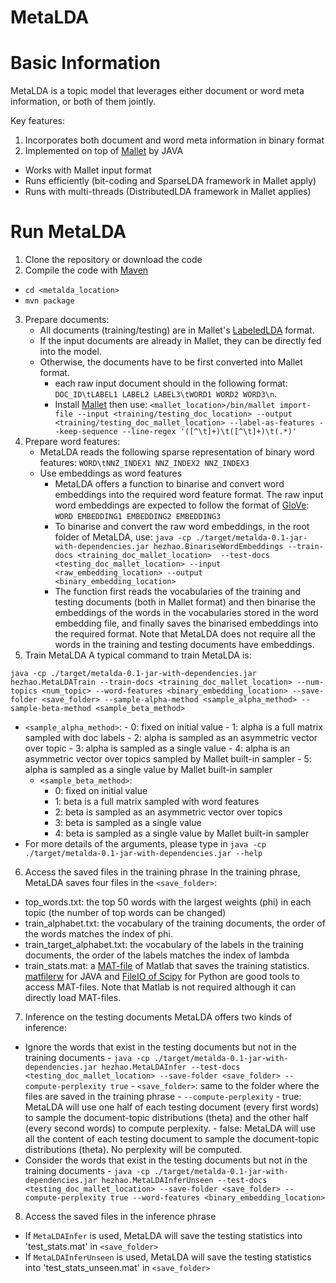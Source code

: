 # MetaLDA

# Basic Information
MetaLDA is a topic model that leverages either document or word meta information, or both of them jointly.

Key features:
1. Incorporates both document and word meta information in binary format
2. Implemented on top of [Mallet](http://mallet.cs.umass.edu) by JAVA
- Works with Mallet input format
- Runs efficiently (bit-coding and SparseLDA framework in Mallet apply)
- Runs with multi-threads (DistributedLDA framework in Mallet applies) 

# Run MetaLDA
1. Clone the repository or download the code
2. Compile the code with [Maven](https://maven.apache.org/what-is-maven.html)
- ```cd <metalda_location>```
- ```mvn package```
3. Prepare documents:
	- All documents (training/testing) are in Mallet's [LabeledLDA](http://www.mimno.org/articles/labelsandpatterns/) format. 
	- If the input documents are already in Mallet, they can be directly fed into the model. 
	- Otherwise, the documents have to be first converted into Mallet format. 
		- each raw input document should in the following format:
		```DOC_ID\tLABEL1 LABEL2 LABEL3\tWORD1 WORD2 WORD3\n```.  
		- Install [Mallet](http://mallet.cs.umass.edu) then use:
```<mallet_location>/bin/mallet import-file --input <training/testing_doc_location> --output <training/testing_doc_mallet_location> --label-as-features --keep-sequence --line-regex '([^\t]+)\t([^\t]+)\t(.*)'```
4. Prepare word features:
	- MetaLDA reads the following sparse representation of binary word features:
	```WORD\tNNZ_INDEX1 NNZ_INDEX2 NNZ_INDEX3```
	- Use embeddings as word features
		- MetaLDA offers a function to binarise and convert word embeddings into the required word feature format. The raw input word embeddings are expected to follow the format of [GloVe](https://nlp.stanford.edu/projects/glove/):
 ```WORD EMBEDDING1 EMBEDDING2 EMBEDDING3```
 		- To binarise and convert the raw word embeddings,  in the root folder of MetaLDA, use:
  ```java -cp ./target/metalda-0.1-jar-with-dependencies.jar hezhao.BinariseWordEmbeddings --train-docs <training_doc_mallet_location>  --test-docs <testing_doc_mallet_location> --input <raw_embedding_location> --output <binary_embedding_location>```
 		- The function first reads the vocabularies of the training and testing documents (both in Mallet format) and then binarise the embeddings of the words in the vocabularies stored in the word embedding file, and finally saves the binarised embeddings into the required format. Note that MetaLDA does not require all the words in the training and testing documents have embeddings.
5. Train MetaLDA
A typical command to train MetaLDA is: 

```java -cp ./target/metalda-0.1-jar-with-dependencies.jar hezhao.MetaLDATrain --train-docs <training_doc_mallet_location> --num-topics <num_topic> --word-features <binary_embedding_location> --save-folder <save_folder> --sample-alpha-method <sample_alpha_method> --sample-beta-method <sample_beta_method>```
- ```<sample_alpha_method>```: 
		- 0: fixed on initial value
		- 1: alpha is a full matrix sampled with doc labels
		- 2: alpha is sampled as an asymmetric vector over topic
		- 3: alpha is sampled as a single value
		- 4: alpha is an asymmetric vector over topics sampled by Mallet built-in sampler
		- 5: alpha is sampled as a single value by Mallet built-in sampler
	- ```<sample_beta_method>```: 
		- 0: fixed on initial value
		- 1: beta is a full matrix sampled with word features
		- 2: beta is sampled as an asymmetric vector over topics
		- 3: beta is sampled as a single value
		- 4: beta is sampled as a single value by Mallet built-in sampler
- For more details of the arguments, please type in 
```java -cp ./target/metalda-0.1-jar-with-dependencies.jar --help```
6. Access the saved files in the training phrase
In the training phrase, MetaLDA saves four files in the ```<save_folder>```:
- top_words.txt: the top 50 words with the largest weights (phi) in each topic (the number of top words can be changed)
- train_alphabet.txt: the vocabulary of the training documents, the order of the words matches the index of phi.
- train_target_alphabet.txt: the vocabulary of the labels in the training documents, the order of the labels matches the index of lambda
- train_stats.mat: a [MAT-file](https://au.mathworks.com/help/matlab/matlab_env/save-load-and-delete-workspace-variables.html) of Matlab that saves the training statistics. [matfilerw](https://github.com/diffplug/matfilerw) for JAVA and [FileIO of Scipy](https://docs.scipy.org/doc/scipy/reference/tutorial/io.html) for Python are good tools to access MAT-files.  Note that Matlab is not required although it can directly load MAT-files. 
7. Inference on the testing documents
MetaLDA offers two kinds of inference:
- Ignore the words that exist in the testing documents but not in the training documents
		- ```java -cp ./target/metalda-0.1-jar-with-dependencies.jar hezhao.MetaLDAInfer --test-docs <testing_doc_mallet_location> --save-folder <save_folder> --compute-perplexity true```
		- ```<save_folder>```: same to the folder where the files are saved in the training phrase
		- ```--compute-perplexity```
				- true: MetaLDA will use one half of each testing document (every first words) to sample the document-topic distributions (theta) and the other half (every second words) to compute perplexity.
				- false: MetaLDA will use all the content of each testing document to sample the document-topic distributions (theta). No perplexity will be computed.
- Consider the words that exist in the testing documents but not in the training documents
		- ```java -cp ./target/metalda-0.1-jar-with-dependencies.jar hezhao.MetaLDAInferUnseen --test-docs <testing_doc_mallet_location> --save-folder <save_folder> --compute-perplexity true --word-features <binary_embedding_location>```
8. Access the saved files in the inference phrase
- If ```MetaLDAInfer``` is used, MetaLDA will save the testing statistics into 'test_stats.mat' in ```<save_folder>```
- If ```MetaLDAInferUnseen``` is used, MetaLDA will save the testing statistics into 'test_stats_unseen.mat' in ```<save_folder>```
